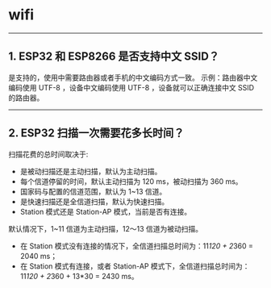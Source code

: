 # wifi

<style>
body {counter-reset: h2}
  h2 {counter-reset: h3}
  h2:before {counter-increment: h2; content: counter(h2) ". "}
  h3:before {counter-increment: h3; content: counter(h2) "." counter(h3) ". "}
  h2.nocount:before, h3.nocount:before, { content: ""; counter-increment: none }
</style>

---

## ESP32 和 ESP8266 是否支持中文 SSID？

是支持的，使用中需要路由器或者手机的中文编码方式一致。
示例：路由器中文编码使用 UTF-8 ，设备中文编码使用 UTF-8 ，设备就可以正确连接中文 SSID 的路由器。

---

## ESP32 扫描⼀次需要花多⻓时间？

扫描花费的总时间取决于:

- 是被动扫描还是主动扫描，默认为主动扫描。
- 每个信道停留的时间，默认主动扫描为 120 ms，被动扫描为 360 ms。
- 国家码与配置的信道范围，默认为 1~13 信道。
- 是快速扫描还是全信道扫描，默认为快速扫描。
- Station 模式还是 Station-AP 模式，当前是否有连接。

默认情况下，1~11 信道为主动扫描，12〜13 信道为被动扫描。

- 在 Station 模式没有连接的情况下，全信道扫描总时间为：11*120 + 2*360 = 2040 ms；
- 在 Station 模式有连接，或者 Station-AP 模式下，全信道扫描总时间为：11*120 + 2*360 + 13\*30 = 2430 ms。
